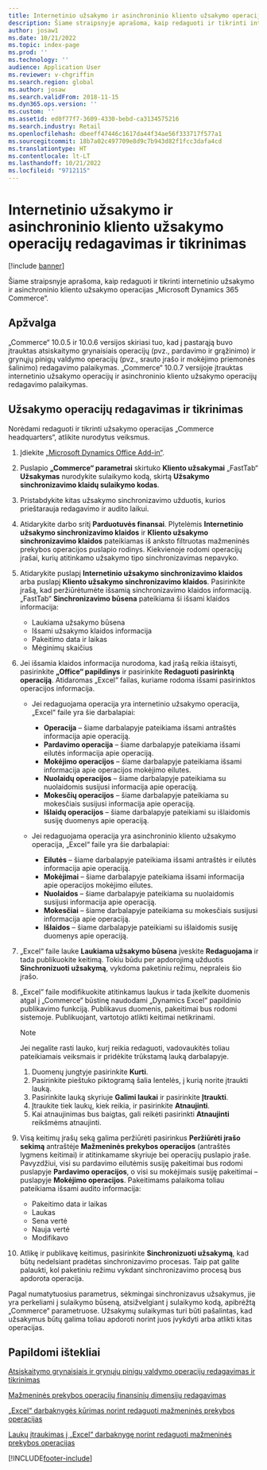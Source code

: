 ```yaml
---
title: Internetinio užsakymo ir asinchroninio kliento užsakymo operacijų redagavimas ir tikrinimas
description: Šiame straipsnyje aprašoma, kaip redaguoti ir tikrinti internetinio užsakymo ir asinchroninio kliento užsakymo operacijas „Microsoft Dynamics 365 Commerce“.
author: josaw1
ms.date: 10/21/2022
ms.topic: index-page
ms.prod: ''
ms.technology: ''
audience: Application User
ms.reviewer: v-chgriffin
ms.search.region: global
ms.author: josaw
ms.search.validFrom: 2018-11-15
ms.dyn365.ops.version: ''
ms.custom: ''
ms.assetid: ed0f77f7-3609-4330-bebd-ca3134575216
ms.search.industry: Retail
ms.openlocfilehash: dbeeff47446c1617da44f34ae56f333717f577a1
ms.sourcegitcommit: 18b7a02c497709e8d9c7b943d82f1fcc3dafa4cd
ms.translationtype: HT
ms.contentlocale: lt-LT
ms.lasthandoff: 10/21/2022
ms.locfileid: "9712115"
---
```

# <a name="edit-and-audit-online-order-and-asynchronous-customer-order-transactions"></a>Internetinio užsakymo ir asinchroninio kliento užsakymo operacijų redagavimas ir tikrinimas

[!include [banner](../includes/banner.md)]

Šiame straipsnyje aprašoma, kaip redaguoti ir tikrinti internetinio užsakymo ir asinchroninio kliento užsakymo operacijas „Microsoft Dynamics 365 Commerce“.

## <a name="overview"></a>Apžvalga

„Commerce“ 10.0.5 ir 10.0.6 versijos skiriasi tuo, kad į pastarąją buvo įtrauktas atsiskaitymo grynaisiais operacijų (pvz., pardavimo ir grąžinimo) ir grynųjų pinigų valdymo operacijų (pvz., srauto įrašo ir mokėjimo priemonės šalinimo) redagavimo palaikymas. „Commerce“ 10.0.7 versijoje įtrauktas internetinio užsakymo operacijų ir asinchroninio kliento užsakymo operacijų redagavimo palaikymas.

## <a name="edit-and-audit-order-transactions"></a>Užsakymo operacijų redagavimas ir tikrinimas

Norėdami redaguoti ir tikrinti užsakymo operacijas „Commerce headquarters“, atlikite nurodytus veiksmus.

1. Įdiekite [„Microsoft Dynamics Office Add-in“](https://appsource.microsoft.com/product/office/WA104379629?tab=Overview).
1. Puslapio **„Commerce“ parametrai** skirtuko **Kliento užsakymai** „FastTab“ **Užsakymas** nurodykite sulaikymo kodą, skirtą **Užsakymo sinchronizavimo klaidų sulaikymo kodas**.
2. Pristabdykite kitas užsakymo sinchronizavimo užduotis, kurios prieštarauja redagavimo ir audito laikui.
3. Atidarykite darbo sritį **Parduotuvės finansai**. Plytelėmis **Internetinio užsakymo sinchronizavimo klaidos** ir **Kliento užsakymo sinchronizavimo klaidos** pateikiamas iš anksto filtruotas mažmeninės prekybos operacijos puslapio rodinys. Kiekvienoje rodomi operacijų įrašai, kurių atitinkamo užsakymo tipo sinchronizavimas nepavyko.
4. Atidarykite puslapį **Internetinio užsakymo sinchronizavimo klaidos** arba puslapį **Kliento užsakymo sinchronizavimo klaidos**. Pasirinkite įrašą, kad peržiūrėtumėte išsamią sinchronizavimo klaidos informaciją. „FastTab“ **Sinchronizavimo būsena** pateikiama ši išsami klaidos informacija:

    - Laukiama užsakymo būsena
    - Išsami užsakymo klaidos informacija
    - Pakeitimo data ir laikas
    - Mėginimų skaičius

1. Jei išsamia klaidos informacija nurodoma, kad įrašą reikia ištaisyti, pasirinkite **„Office“ papildinys** ir pasirinkite **Redaguoti pasirinktą operaciją**. Atidaromas „Excel“ failas, kuriame rodoma išsami pasirinktos operacijos informacija.

    - Jei redaguojama operacija yra internetinio užsakymo operacija, „Excel“ faile yra šie darbalapiai:

        - **Operacija** – šiame darbalapyje pateikiama išsami antraštės informacija apie operaciją.
        - **Pardavimo operacija** – šiame darbalapyje pateikiama išsami eilutės informacija apie operaciją.
        - **Mokėjimo operacijos** – šiame darbalapyje pateikiama išsami informacija apie operacijos mokėjimo eilutes.
        - **Nuolaidų operacijos** – šiame darbalapyje pateikiama su nuolaidomis susijusi informacija apie operaciją.
        - **Mokesčių operacijos** – šiame darbalapyje pateikiama su mokesčiais susijusi informacija apie operaciją.
        - **Išlaidų operacijos** – šiame darbalapyje pateikiami su išlaidomis susiję duomenys apie operaciją.

    - Jei redaguojama operacija yra asinchroninio kliento užsakymo operacija, „Excel“ faile yra šie darbalapiai:

        - **Eilutės** – šiame darbalapyje pateikiama išsami antraštės ir eilutės informacija apie operaciją.
        - **Mokėjimai** – šiame darbalapyje pateikiama išsami informacija apie operacijos mokėjimo eilutes.
        - **Nuolaidos** – šiame darbalapyje pateikiama su nuolaidomis susijusi informacija apie operaciją.
        - **Mokesčiai** – šiame darbalapyje pateikiama su mokesčiais susijusi informacija apie operaciją.
        - **Išlaidos** – šiame darbalapyje pateikiami su išlaidomis susiję duomenys apie operaciją.

1. „Excel“ faile lauke **Laukiama užsakymo būsena** įveskite **Redaguojama** ir tada publikuokite keitimą. Tokiu būdu per apdorojimą užduotis **Sinchronizuoti užsakymą**, vykdoma paketiniu režimu, nepraleis šio įrašo.
1. „Excel” faile modifikuokite atitinkamus laukus ir tada įkelkite duomenis atgal į „Commerce“ būstinę naudodami „Dynamics Excel“ papildinio publikavimo funkciją. Publikavus duomenis, pakeitimai bus rodomi sistemoje. Publikuojant, vartotojo atlikti keitimai netikrinami.
    > [!NOTE]
    > Jei negalite rasti lauko, kurį reikia redaguoti, vadovaukitės toliau pateikiamais veiksmais ir pridėkite trūkstamą lauką darbalapyje.
    >   1. Duomenų jungtyje pasirinkite **Kurti**.
    >   1. Pasirinkite pieštuko piktogramą šalia lentelės, į kurią norite įtraukti lauką.
    >   1. Pasirinkite lauką skyriuje **Galimi laukai** ir pasirinkite **Įtraukti**.
    >   1. Įtraukite tiek laukų, kiek reikia, ir pasirinkite **Atnaujinti**.
    >   1. Kai atnaujinimas bus baigtas, gali reikėti pasirinkti **Atnaujinti** reikšmėms atnaujinti.

3. Visą keitimų įrašų seką galima peržiūrėti pasirinkus **Peržiūrėti įrašo sekimą** antraštėje **Mažmeninės prekybos operacijos** (antraštės lygmens keitimai) ir atitinkamame skyriuje bei operacijų puslapio įraše. Pavyzdžiui, visi su pardavimo eilutėmis susiję pakeitimai bus rodomi puslapyje **Pardavimo operacijos**, o visi su mokėjimais susiję pakeitimai – puslapyje **Mokėjimo operacijos**. Pakeitimams palaikoma toliau pateikiama išsami audito informacija:

    - Pakeitimo data ir laikas
    - Laukas
    - Sena vertė
    - Nauja vertė
    - Modifikavo

1. Atlikę ir publikavę keitimus, pasirinkite **Sinchronizuoti užsakymą**, kad būtų nedelsiant pradėtas sinchronizavimo procesas. Taip pat galite palaukti, kol paketiniu režimu vykdant sinchronizavimo procesą bus apdorota operacija.

Pagal numatytuosius parametrus, sėkmingai sinchronizavus užsakymus, jie yra perkeliami į sulaikymo būseną, atsižvelgiant į sulaikymo kodą, apibrėžtą „Commerce“ parametruose. Užsakymų sulaikymas turi būti pašalintas, kad užsakymus būtų galima toliau apdoroti norint juos įvykdyti arba atlikti kitas operacijas.

## <a name="additional-resources"></a>Papildomi ištekliai

[Atsiskaitymo grynaisiais ir grynųjų pinigų valdymo operacijų redagavimas ir tikrinimas](edit-cash-trans.md)

[Mažmeninės prekybos operacijų finansinių dimensijų redagavimas](edit-financial-dim.md)

[„Excel“ darbaknygės kūrimas norint redaguoti mažmeninės prekybos operacijas](create-excel-edit.md)

[Laukų įtraukimas į „Excel“ darbaknygę norint redaguoti mažmeninės prekybos operacijas](add-fields-excel.md)


[!INCLUDE[footer-include](../includes/footer-banner.md)]
